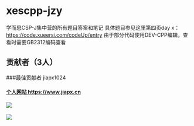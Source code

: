 # xescpp-jzy
学而思CSP-J集中营的所有题目答案和笔记
具体题目参见这里第四页day x：https://code.xueersi.com/codeUp/entry
由于部分代码使用DEV-CPP编辑，查看时需要GB2312编码查看
## 贡献者（3人）
###最佳贡献者 jiapx1024
<a href="https://www.jiapx.cn" tanget="_blank">
  ####  个人网站 https://www.jiapx.cn
</a>
<a href="https://www.jiapx.cn" tanget="_blank">
  <img src="https://avatars.githubusercontent.com/u/123739736?s=400&u=c821a67fd24e4ad8ed52244ff99ec981d0342974&v=4">
</a>
<br><br>
<a href="https://github.com/yaoyangyaha/xescpp-jzy/graphs/contributors">
  <img src="https://contrib.rocks/image?repo=yaoyangyaha/xescpp-jzy" />
</a>

